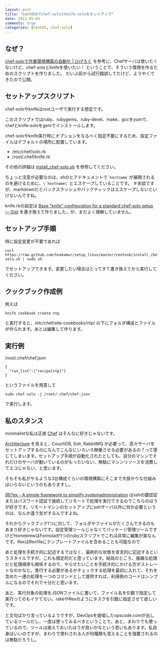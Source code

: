 ```yaml
---
layout: post
title: "CentOS6でchef-soloとknife-soloをセットアップ"
date: 2012-05-04
comments: true
categories: [CentOS, chef-solo]
---
```

## なぜ？

[chef-soloで作業環境構築の自動化 | ひげろぐ](http://higelog.brassworks.jp/?p=654) を参考に、Chefサーバは使いたくないけど、chef-soloとknifeを使いたい！
ということで、そういう環境を作るためのスクリプトを作りました。
だいぶ前から試行錯誤してたけど、ようやくできたので公開。


## セットアップスクリプト

chef-soloやknifeはrootユーザで実行する想定です。

このスクリプトではruby、rubygems、ruby-devel、make、gccをyumで、
chefとknife-soloをgemでインストールします。

chef-soloやknife実行時にオプションをなるべく指定不要にするため、設定ファイルはデフォルトの場所に配置しています。

* /etc/chef/solo.rb
* /root/.chef/knife.rb

その他の詳細は
[install_chef-solo.sh](https://github.com/hnakamur/setup_linux/blob/master/centos6/install_chef-solo.sh)
を参照してください。

ちょっと注意が必要なのは、shのヒアドキュメントで<code>\`hostname\`</code>が展開されるのを避けるために、<code>\\\`hostname\\\`</code>とエスケープしていることです。
＃余談ですが、markdownだとバックスラッシュやバックティックはエスケープしないといけないんですね。


knife.rbの設定は
[Base "knife" configuration for a standard chef-solo setup — Gist](https://gist.github.com/1039666) を書き換えて作りました。が、まだよく理解していません。


## セットアップ手順

特に設定変更が不要であれば
```
curl https://raw.github.com/hnakamur/setup_linux/master/centos6/install_chef-solo.sh | sudo sh
```
でセットアップできます。変更したい場合はとってきて書き換えてから実行してください。


## クックブック作成例

例えば

```
knife cookbook create ntp
```

と実行すると、/etc/chef/site-cookbooks/ntp/ 以下にフォルダ構成とファイルが作られます。あとは編集して作ります。


## 実行例


/root/.chef/chef.json
```
{
  "run_list":["recipe[ntp]"]
}
```
というファイルを用意して
```
sudo chef-solo -j /root/.chef/chef.json
```
で実行します。


## 私のスタンス
minimalistな私は正直 [Chef](http://wiki.opscode.com/display/chef/Home) はそんなに好きじゃないです。

[Architecture](http://wiki.opscode.com/display/chef/Architecture) を見ると、CouchDB, Solr, RabbitMQ が必要って、高々サーバをセットアップするのになんでこんなにいろいろ稼働させる必要があるの？って感じてしまいます。セットアップ手順が自動化されたとしても、自分のマシンでそれだけのサーバが動いているのがもったいない、無駄にマシンリソースを消費してエコじゃない、と思います。

そもそも私がやるような3台構成ぐらいの環境構築にそこまで大掛かりな仕組みはいらないというのもありますし。

[(R)?ex - A simple framework to simplify systemadministration](http://rexify.org/) はsshの鍵認証またはパスワード認証で接続してリモートで処理を実行できるのでこちらのほうが好きです。リモートマシンのセットアップにsshサーバ以外に何か必要というのは、なんか違う気がするんですよね。

それからクックブック1つに対して、フォルダやファイルがたくさんできるのもあまり好きじゃないです。設定管理ツールじゃなくてパッケージ管理ツールですけどHomebrewはFormulaが1つのrubyスクリプトでこれは非常に編集が楽なんです。RexはRexfileにテンプレートファイルを含めることも可能なので

あと処理を手続き的に記述するではなく、最終的な状態を宣言的に記述するというスタイルですが、これも限定的だと思っています。結局のところ、複雑な処理だと処理順序も関係するので、やらせたいことを手続き的にかける方がストレートなのかなと。実行する必要があるかチェックする処理を最初に入れて、それを含めた一連の処理を一つのコマンドとして提供すれば、利用側のコードはシンプルになるのでそれで十分だと思います。

あと、実行対象の処理をJSONファイルに書いて、ファイル名を引数で指定して実行ってのもイケてない。rakeやRexのようにタスクを引数に指定させて欲しいです。

と文句ばかり言っているようですが、DevOpsを提唱したopscode.comが出しているツールだし、一度は使ってみるべきということで。あと、まわりでも使っているので、ツールは揃えておいたほうが良いかなという思いもあります。私自身はいいのですが、まわりで使わされる人が何種類も覚えることを強要されるのは無駄だろうし。
